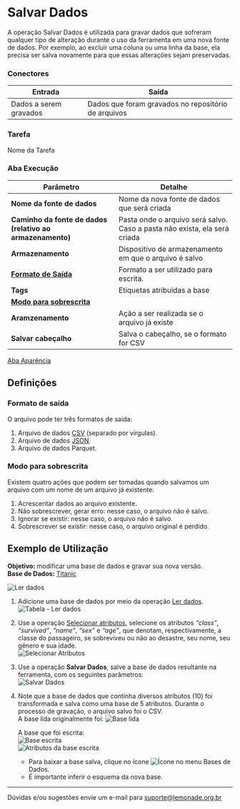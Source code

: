 # Salvar Dados

A operação Salvar Dados é utilizada para gravar dados que sofreram qualquer tipo de alteração durante o uso da ferramenta em uma nova fonte de dados. Por exemplo, ao excluir uma coluna ou uma linha da base, ela precisa ser salva novamente para que essas alterações sejam preservadas.

### Conectores
| Entrada | Saída |
| --- | --- |
| Dados a serem gravados | Dados que foram gravados no repositório de arquivos |

### Tarefa
Nome da Tarefa

### Aba Execução
| Parâmetro | Detalhe |
| --- | --- |
| **Nome da fonte de dados** | Nome da nova fonte de dados que será criada |
| **Caminho da fonte de dados (relativo ao armazenamento)** | Pasta onde o arquivo será salvo. Caso a pasta não exista, ela será criada |
| **Armazenamento** | Dispositivo de armazenamento em que o arquivo é salvo |
| **[Formato de Saída]** | Formato a ser utilizado para escrita. |
| **Tags** | Etiquetas atribuídas a base |
| **[Modo para sobrescrita]** |  |
| **Aramzenamento** | Ação a ser realizada se o arquivo já existe |
| **Salvar cabeçalho** | Salva o cabeçalho, se o formato for CSV |

[Aba Aparência][1]



## Definições
### Formato de saída
O arquivo pode ter três formatos de saída:
1. Arquivo de dados [CSV][2] (separado por vírgulas).
2. Arquivo de dados [JSON][3].
3. Arquivo de dados Parquet.


### Modo para sobrescrita
Existem quatro ações que podem ser tomadas quando salvamos um arquivo com um nome de um arquivo já existente:
1. Acrescentar dados ao arquivo existente.
2. Não sobrescrever, gerar erro: nesse caso, o arquivo não é salvo.
3. Ignorar se existir: nesse caso, o arquivo não é salvo.
4. Sobrescrever se existir: nesse caso, o arquivo original é perdido.



## Exemplo de Utilização
**Objetivo:**  modificar uma base de dados e gravar sua nova versão.\
**Base de Dados:** [Titanic][4]
	
![Ler dados](/vuepress/img/spark/entrada_e_saida/salvar_dados/image6.png)

1. Adicione uma base de dados por meio da operação [Ler dados][5]. \
	![Tabela - Ler dados](/vuepress/img/spark/entrada_e_saida/salvar_dados/image7.png)	

2. Use a operação [Selecionar atributos][6], selecione os atributos *“class”*, *“survived”*, *“name”*, *“sex”* e *“age”*, que denotam, respectivamente, a classe do passageiro, se sobreviveu ou não ao desastre, seu nome, seu gênero e sua idade.\
	![Selecionar Atributos](/vuepress/img/spark/entrada_e_saida/salvar_dados/image7.png)

3. Use a operação **Salvar Dados**, salve a base de dados resultante na ferramenta, com os seguintes parâmetros:\
	![Salvar Dados](/vuepress/img/spark/entrada_e_saida/salvar_dados/image4.png)
	

4. Note que a base de dados que continha diversos atributos (10) foi transformada e salva como uma base de 5 atributos. Durante o processo de gravação, o arquivo salvo foi o CSV.\
	A base lida originalmente foi:
	![Base lida](/vuepress/img/spark/entrada_e_saida/salvar_dados/image3.png)

	A base que foi escrita:\
	![Base escrita](/vuepress/img/spark/entrada_e_saida/salvar_dados/image5.png)\
	![Atributos da base escrita](/vuepress/img/spark/entrada_e_saida/salvar_dados/image1.png)

	- Para baixar a base salva, clique no ícone
	![Ícone](/vuepress/img/spark/entrada_e_saida/salvar_dados/image2.png)
	no menu  Bases de Dados.
	- É importante inferir o esquema da nova base.

-----

Dúvidas e/ou sugestões envie um e-mail para suporte@lemonade.org.br

[Formato de Saída]: #formato-de-saida
[Modo para sobrescrita]: #modo-para-sobrescrita
[1]: /pt-br/
[2]: /pt-br/
[3]: /pt-br/
[4]: /pt-br/
[5]: /pt-br/
[6]: /pt-br/